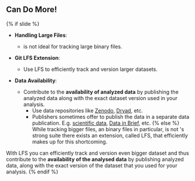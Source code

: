 ## <i class="fab fa-git"></i> Can Do More!
{% if slide %}
- **Handling Large Files**: 
  - <i class="fab fa-git"></i> is not ideal for tracking large binary files.

- **Git LFS Extension**: 
  - Use <i class="fab fa-git"></i> LFS to efficiently track and version larger datasets.

- **Data Availability**: 
  - Contribute to the **availability of analyzed data** by publishing the analyzed data along with the exact dataset version used in your analysis.
    - Use data repositories like [Zenodo](https://zenodo.org/), [Dryad](https://datadryad.org/), etc.
    - Publishers sometimes offer to publish the data in a separate data publication. E.g. [scientific data](https://www.nature.com/sdata/), [Data in Brief](https://www.sciencedirect.com/journal/data-in-brief), etc.
{% else %}
While tracking bigger files, an binary files in particular, is not <i class="fab fa-git"></i>'s strong suite there exists an extension, called <i class="fab fa-git"></i> LFS, that efficiently makes up for this shortcoming.

With <i class="fab fa-git"></i> LFS you can efficiently track and version even bigger dataset and thus contribute to the **availability of the analysed data** by publishing analyzed data, along with the exact version of the dataset that you used for your analysis.
{% endif %}
